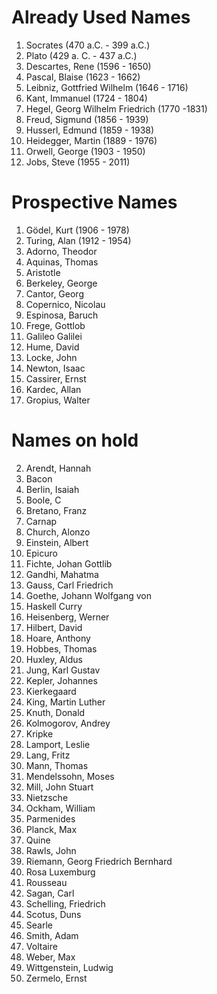 # Already Used Names

1. Socrates (470 a.C. - 399 a.C.)
1. Plato (429 a. C. - 437 a.C.)
1. Descartes, Rene (1596 - 1650)
1. Pascal, Blaise (1623 - 1662)
1. Leibniz, Gottfried Wilhelm (1646 - 1716)
1. Kant, Immanuel (1724 - 1804)
1. Hegel, Georg Wilhelm Friedrich (1770 -1831)
1. Freud, Sigmund (1856 - 1939)
1. Husserl, Edmund (1859 - 1938)
1. Heidegger, Martin (1889 - 1976)
1. Orwell, George (1903 - 1950)
1. Jobs, Steve (1955 - 2011)


# Prospective Names
1. Gödel, Kurt (1906 - 1978)
1. Turing, Alan (1912 - 1954)
1. Adorno, Theodor
1. Aquinas, Thomas
1. Aristotle
1. Berkeley, George
1. Cantor, Georg
1. Copernico, Nicolau
1. Espinosa, Baruch
1. Frege, Gottlob
1. Galileo Galilei
1. Hume, David
1. Locke, John
1. Newton, Isaac
1. Cassirer, Ernst
1. Kardec, Allan
1. Gropius, Walter

# Names on hold

2. Arendt, Hannah
3. Bacon
4. Berlin, Isaiah
5. Boole, C
6. Bretano, Franz
7. Carnap
8. Church, Alonzo
9. Einstein, Albert
10. Epicuro
11. Fichte, Johan Gottlib
12. Gandhi, Mahatma  
13. Gauss, Carl Friedrich
14. Goethe, Johann Wolfgang von
15. Haskell Curry
16. Heisenberg, Werner
17. Hilbert, David
18. Hoare, Anthony
19. Hobbes, Thomas
20. Huxley, Aldus
21. Jung, Karl Gustav 
22. Kepler, Johannes
23. Kierkegaard
24. King, Martin Luther
25. Knuth, Donald
26. Kolmogorov, Andrey
27. Kripke
28. Lamport, Leslie
29. Lang, Fritz
30. Mann, Thomas
31. Mendelssohn, Moses
32. Mill, John Stuart
33. Nietzsche
34. Ockham, William
35. Parmenides
36. Planck, Max
37. Quine
38. Rawls, John
39. Riemann, Georg Friedrich Bernhard
40. Rosa Luxemburg
41. Rousseau
42. Sagan, Carl
43. Schelling, Friedrich
44. Scotus, Duns
45. Searle
46. Smith, Adam
48. Voltaire
49. Weber, Max
50. Wittgenstein, Ludwig
51. Zermelo, Ernst